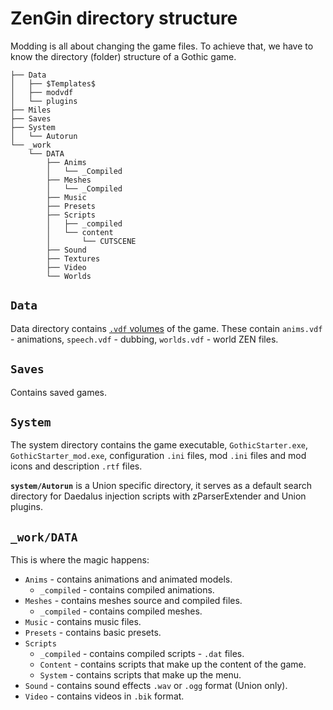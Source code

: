 # ZenGin directory structure

Modding is all about changing the game files. To achieve that, we have to know the directory (folder) structure of a Gothic game.

```
├── Data
│   ├── $Templates$
│   ├── modvdf
│   └── plugins
├── Miles
├── Saves
├── System
│   └── Autorun
└── _work
    └── DATA
        ├── Anims
        │   └── _Compiled
        ├── Meshes
        │   └── _Compiled
        ├── Music
        ├── Presets
        ├── Scripts
        │   ├── _compiled
        │   └── content
        │       └── CUTSCENE
        ├── Sound
        ├── Textures
        ├── Video
        └── Worlds
```

## `Data`

Data directory contains [`.vdf` volumes](vdfs/index.md) of the game. These contain `anims.vdf` - animations, `speech.vdf` - dubbing, `worlds.vdf` - world ZEN files.

## `Saves`

Contains saved games.

## `System`

The system directory contains the game executable, `GothicStarter.exe`, `GothicStarter_mod.exe`, configuration `.ini` files, mod `.ini` files and mod icons and description `.rtf` files.

**`system/Autorun`** is a Union specific directory, it serves as a default search directory for Daedalus injection scripts with zParserExtender and Union plugins.

## `_work/DATA`

This is where the magic happens:

- `Anims` - contains animations and animated models.
	- `_compiled` - contains compiled animations.
- `Meshes` - contains meshes source and compiled files.
	- `_compiled` - contains compiled meshes.
- `Music` - contains music files.
- `Presets` - contains basic presets.
- `Scripts`
	- `_compiled` - contains compiled scripts - `.dat` files.
  	- `Content` - contains scripts that make up the content of the game.
  	- `System` - contains scripts that make up the menu.
- `Sound` - contains sound effects `.wav` or `.ogg` format (Union only).
- `Video` - contains videos in `.bik` format.

